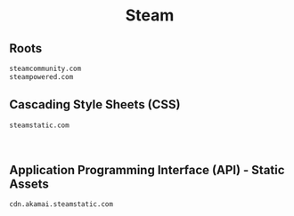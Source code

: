 


<h1 align="center">Steam</h1>  


## Roots


```html
steamcommunity.com
steampowered.com
```  


## Cascading Style Sheets (CSS)


```html
steamstatic.com
```  

<br>

## Application Programming Interface (API) - Static Assets


```html
cdn.akamai.steamstatic.com
```  

<br>
